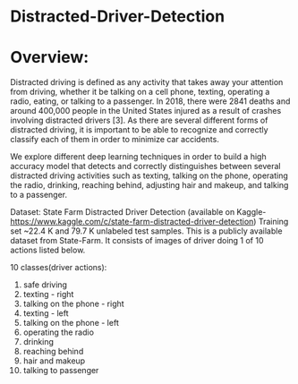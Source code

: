# Distracted-Driver-Detection

# Overview:
Distracted driving is defined as any activity that takes away your attention from driving, whether it be talking on a cell phone, texting, operating a radio, eating, or talking to a passenger. In 2018, there were 2841 deaths and around 400,000 people in the United States injured as a result of crashes involving distracted drivers [3]. As there are several different forms of distracted driving, it is important to be able to recognize and correctly classify each of them in order to minimize car accidents.

We explore different deep learning techniques in order to build a high accuracy model that detects and correctly distinguishes between several distracted driving activities such as texting, talking on the phone, operating the radio, drinking, reaching behind, adjusting hair and makeup, and talking to a passenger.

Dataset: State Farm Distracted Driver Detection (available on Kaggle- https://www.kaggle.com/c/state-farm-distracted-driver-detection)
Training set ~22.4 K and 79.7 K unlabeled test samples. This is a publicly available dataset from State-Farm. It consists of images of driver doing 1 of 10 actions listed below.

10 classes(driver actions):
1.	safe driving
2.	texting - right
3.	talking on the phone - right
4.	texting - left
5.	talking on the phone - left
6.	operating the radio
7.	drinking
8.	reaching behind
9.	hair and makeup
10.	talking to passenger
